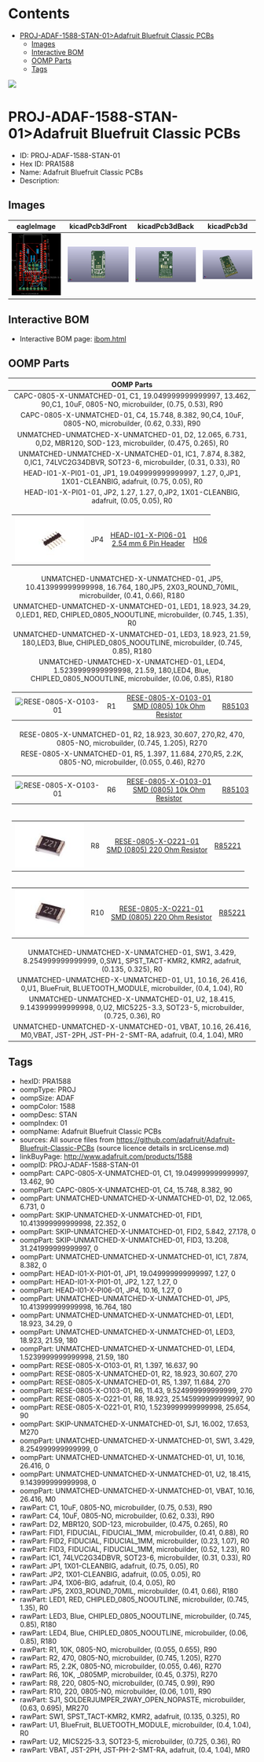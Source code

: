 



Contents
========

* [PROJ-ADAF-1588-STAN-01>Adafruit Bluefruit Classic PCBs](#proj-adaf-1588-stan-01adafruit-bluefruit-classic-pcbs)
	* [Images](#images)
	* [Interactive BOM](#interactive-bom)
	* [OOMP Parts](#oomp-parts)
	* [Tags](#tags)
  
![][im]
# PROJ-ADAF-1588-STAN-01>Adafruit Bluefruit Classic PCBs

- ID: PROJ-ADAF-1588-STAN-01
- Hex ID: PRA1588
- Name: Adafruit Bluefruit Classic PCBs
- Description: 

## Images
  
  

|eagleImage|kicadPcb3dFront|kicadPcb3dBack|kicadPcb3d|
| :---: | :---: | :---: | :---: |
|[![eagleImage](eagleImage_140.png)](eagleImage_600.png)|[![kicadPcb3dFront](kicadPcb3dFront_140.png)](kicadPcb3dFront_600.png)|[![kicadPcb3dBack](kicadPcb3dBack_140.png)](kicadPcb3dBack_600.png)|[![kicadPcb3d](kicadPcb3d_140.png)](kicadPcb3d_600.png)|

## Interactive BOM

- Interactive BOM page: [ibom.html](kicad/bom/ibom.html)

## OOMP Parts
  

|OOMP Parts|
| :---: |
|CAPC-0805-X-UNMATCHED-01, C1, 19.049999999999997, 13.462, 90,C1, 10uF, 0805-NO, microbuilder, (0.75, 0.53), R90|
|CAPC-0805-X-UNMATCHED-01, C4, 15.748, 8.382, 90,C4, 10uF, 0805-NO, microbuilder, (0.62, 0.33), R90|
|UNMATCHED-UNMATCHED-X-UNMATCHED-01, D2, 12.065, 6.731, 0,D2, MBR120, SOD-123, microbuilder, (0.475, 0.265), R0|
|UNMATCHED-UNMATCHED-X-UNMATCHED-01, IC1, 7.874, 8.382, 0,IC1, 74LVC2G34DBVR, SOT23-6, microbuilder, (0.31, 0.33), R0|
|HEAD-I01-X-PI01-01, JP1, 19.049999999999997, 1.27, 0,JP1, 1X01-CLEANBIG, adafruit, (0.75, 0.05), R0|
|HEAD-I01-X-PI01-01, JP2, 1.27, 1.27, 0,JP2, 1X01-CLEANBIG, adafruit, (0.05, 0.05), R0|
|<table><tr><td>![HEAD-I01-X-PI06-01](https://raw.githubusercontent.com/oomlout/oomlout_OOMP_parts/main/HEAD-I01-X-PI06-01/image_140.jpg)</td><td> JP4</td><td>[HEAD-I01-X-PI06-01<br>2.54 mm 6 Pin Header](https://github.com/oomlout/oomlout_OOMP_parts/tree/main/HEAD-I01-X-PI06-01/)</td><td>[H06](https://github.com/oomlout/oomlout_OOMP_parts/tree/main/HEAD-I01-X-PI06-01/)</td></tr></table>|
|UNMATCHED-UNMATCHED-X-UNMATCHED-01, JP5, 10.413999999999998, 16.764, 180,JP5, 2X03_ROUND_70MIL, microbuilder, (0.41, 0.66), R180|
|UNMATCHED-UNMATCHED-X-UNMATCHED-01, LED1, 18.923, 34.29, 0,LED1, RED, CHIPLED_0805_NOOUTLINE, microbuilder, (0.745, 1.35), R0|
|UNMATCHED-UNMATCHED-X-UNMATCHED-01, LED3, 18.923, 21.59, 180,LED3, Blue, CHIPLED_0805_NOOUTLINE, microbuilder, (0.745, 0.85), R180|
|UNMATCHED-UNMATCHED-X-UNMATCHED-01, LED4, 1.5239999999999998, 21.59, 180,LED4, Blue, CHIPLED_0805_NOOUTLINE, microbuilder, (0.06, 0.85), R180|
|<table><tr><td>![RESE-0805-X-O103-01](https://raw.githubusercontent.com/oomlout/oomlout_OOMP_parts/main/RESE-0805-X-O103-01/image_140.jpg)</td><td> R1</td><td>[RESE-0805-X-O103-01<br>SMD (0805) 10k Ohm Resistor](https://github.com/oomlout/oomlout_OOMP_parts/tree/main/RESE-0805-X-O103-01/)</td><td>[R85103](https://github.com/oomlout/oomlout_OOMP_parts/tree/main/RESE-0805-X-O103-01/)</td></tr></table>|
|RESE-0805-X-UNMATCHED-01, R2, 18.923, 30.607, 270,R2, 470, 0805-NO, microbuilder, (0.745, 1.205), R270|
|RESE-0805-X-UNMATCHED-01, R5, 1.397, 11.684, 270,R5, 2.2K, 0805-NO, microbuilder, (0.055, 0.46), R270|
|<table><tr><td>![RESE-0805-X-O103-01](https://raw.githubusercontent.com/oomlout/oomlout_OOMP_parts/main/RESE-0805-X-O103-01/image_140.jpg)</td><td> R6</td><td>[RESE-0805-X-O103-01<br>SMD (0805) 10k Ohm Resistor](https://github.com/oomlout/oomlout_OOMP_parts/tree/main/RESE-0805-X-O103-01/)</td><td>[R85103](https://github.com/oomlout/oomlout_OOMP_parts/tree/main/RESE-0805-X-O103-01/)</td></tr></table>|
|<table><tr><td>![RESE-0805-X-O221-01](https://raw.githubusercontent.com/oomlout/oomlout_OOMP_parts/main/RESE-0805-X-O221-01/image_140.jpg)</td><td> R8</td><td>[RESE-0805-X-O221-01<br>SMD (0805) 220 Ohm Resistor](https://github.com/oomlout/oomlout_OOMP_parts/tree/main/RESE-0805-X-O221-01/)</td><td>[R85221](https://github.com/oomlout/oomlout_OOMP_parts/tree/main/RESE-0805-X-O221-01/)</td></tr></table>|
|<table><tr><td>![RESE-0805-X-O221-01](https://raw.githubusercontent.com/oomlout/oomlout_OOMP_parts/main/RESE-0805-X-O221-01/image_140.jpg)</td><td> R10</td><td>[RESE-0805-X-O221-01<br>SMD (0805) 220 Ohm Resistor](https://github.com/oomlout/oomlout_OOMP_parts/tree/main/RESE-0805-X-O221-01/)</td><td>[R85221](https://github.com/oomlout/oomlout_OOMP_parts/tree/main/RESE-0805-X-O221-01/)</td></tr></table>|
|UNMATCHED-UNMATCHED-X-UNMATCHED-01, SW1, 3.429, 8.254999999999999, 0,SW1, SPST_TACT-KMR2, KMR2, adafruit, (0.135, 0.325), R0|
|UNMATCHED-UNMATCHED-X-UNMATCHED-01, U1, 10.16, 26.416, 0,U1, BlueFruit, BLUETOOTH_MODULE, microbuilder, (0.4, 1.04), R0|
|UNMATCHED-UNMATCHED-X-UNMATCHED-01, U2, 18.415, 9.143999999999998, 0,U2, MIC5225-3.3, SOT23-5, microbuilder, (0.725, 0.36), R0|
|UNMATCHED-UNMATCHED-X-UNMATCHED-01, VBAT, 10.16, 26.416, M0,VBAT, JST-2PH, JST-PH-2-SMT-RA, adafruit, (0.4, 1.04), MR0|

## Tags

- hexID: PRA1588
- oompType: PROJ
- oompSize: ADAF
- oompColor: 1588
- oompDesc: STAN
- oompIndex: 01
- oompName: Adafruit Bluefruit Classic PCBs
- sources: All source files from https://github.com/adafruit/Adafruit-Bluefruit-Classic-PCBs (source licence details in srcLicense.md)
- linkBuyPage: http://www.adafruit.com/products/1588
- oompID: PROJ-ADAF-1588-STAN-01
- oompPart: CAPC-0805-X-UNMATCHED-01, C1, 19.049999999999997, 13.462, 90
- oompPart: CAPC-0805-X-UNMATCHED-01, C4, 15.748, 8.382, 90
- oompPart: UNMATCHED-UNMATCHED-X-UNMATCHED-01, D2, 12.065, 6.731, 0
- oompPart: SKIP-UNMATCHED-X-UNMATCHED-01, FID1, 10.413999999999998, 22.352, 0
- oompPart: SKIP-UNMATCHED-X-UNMATCHED-01, FID2, 5.842, 27.178, 0
- oompPart: SKIP-UNMATCHED-X-UNMATCHED-01, FID3, 13.208, 31.241999999999997, 0
- oompPart: UNMATCHED-UNMATCHED-X-UNMATCHED-01, IC1, 7.874, 8.382, 0
- oompPart: HEAD-I01-X-PI01-01, JP1, 19.049999999999997, 1.27, 0
- oompPart: HEAD-I01-X-PI01-01, JP2, 1.27, 1.27, 0
- oompPart: HEAD-I01-X-PI06-01, JP4, 10.16, 1.27, 0
- oompPart: UNMATCHED-UNMATCHED-X-UNMATCHED-01, JP5, 10.413999999999998, 16.764, 180
- oompPart: UNMATCHED-UNMATCHED-X-UNMATCHED-01, LED1, 18.923, 34.29, 0
- oompPart: UNMATCHED-UNMATCHED-X-UNMATCHED-01, LED3, 18.923, 21.59, 180
- oompPart: UNMATCHED-UNMATCHED-X-UNMATCHED-01, LED4, 1.5239999999999998, 21.59, 180
- oompPart: RESE-0805-X-O103-01, R1, 1.397, 16.637, 90
- oompPart: RESE-0805-X-UNMATCHED-01, R2, 18.923, 30.607, 270
- oompPart: RESE-0805-X-UNMATCHED-01, R5, 1.397, 11.684, 270
- oompPart: RESE-0805-X-O103-01, R6, 11.43, 9.524999999999999, 270
- oompPart: RESE-0805-X-O221-01, R8, 18.923, 25.145999999999997, 90
- oompPart: RESE-0805-X-O221-01, R10, 1.5239999999999998, 25.654, 90
- oompPart: SKIP-UNMATCHED-X-UNMATCHED-01, SJ1, 16.002, 17.653, M270
- oompPart: UNMATCHED-UNMATCHED-X-UNMATCHED-01, SW1, 3.429, 8.254999999999999, 0
- oompPart: UNMATCHED-UNMATCHED-X-UNMATCHED-01, U1, 10.16, 26.416, 0
- oompPart: UNMATCHED-UNMATCHED-X-UNMATCHED-01, U2, 18.415, 9.143999999999998, 0
- oompPart: UNMATCHED-UNMATCHED-X-UNMATCHED-01, VBAT, 10.16, 26.416, M0
- rawPart: C1, 10uF, 0805-NO, microbuilder, (0.75, 0.53), R90
- rawPart: C4, 10uF, 0805-NO, microbuilder, (0.62, 0.33), R90
- rawPart: D2, MBR120, SOD-123, microbuilder, (0.475, 0.265), R0
- rawPart: FID1, FIDUCIAL, FIDUCIAL_1MM, microbuilder, (0.41, 0.88), R0
- rawPart: FID2, FIDUCIAL, FIDUCIAL_1MM, microbuilder, (0.23, 1.07), R0
- rawPart: FID3, FIDUCIAL, FIDUCIAL_1MM, microbuilder, (0.52, 1.23), R0
- rawPart: IC1, 74LVC2G34DBVR, SOT23-6, microbuilder, (0.31, 0.33), R0
- rawPart: JP1, 1X01-CLEANBIG, adafruit, (0.75, 0.05), R0
- rawPart: JP2, 1X01-CLEANBIG, adafruit, (0.05, 0.05), R0
- rawPart: JP4, 1X06-BIG, adafruit, (0.4, 0.05), R0
- rawPart: JP5, 2X03_ROUND_70MIL, microbuilder, (0.41, 0.66), R180
- rawPart: LED1, RED, CHIPLED_0805_NOOUTLINE, microbuilder, (0.745, 1.35), R0
- rawPart: LED3, Blue, CHIPLED_0805_NOOUTLINE, microbuilder, (0.745, 0.85), R180
- rawPart: LED4, Blue, CHIPLED_0805_NOOUTLINE, microbuilder, (0.06, 0.85), R180
- rawPart: R1, 10K, 0805-NO, microbuilder, (0.055, 0.655), R90
- rawPart: R2, 470, 0805-NO, microbuilder, (0.745, 1.205), R270
- rawPart: R5, 2.2K, 0805-NO, microbuilder, (0.055, 0.46), R270
- rawPart: R6, 10K, _0805MP, microbuilder, (0.45, 0.375), R270
- rawPart: R8, 220, 0805-NO, microbuilder, (0.745, 0.99), R90
- rawPart: R10, 220, 0805-NO, microbuilder, (0.06, 1.01), R90
- rawPart: SJ1, SOLDERJUMPER_2WAY_OPEN_NOPASTE, microbuilder, (0.63, 0.695), MR270
- rawPart: SW1, SPST_TACT-KMR2, KMR2, adafruit, (0.135, 0.325), R0
- rawPart: U1, BlueFruit, BLUETOOTH_MODULE, microbuilder, (0.4, 1.04), R0
- rawPart: U2, MIC5225-3.3, SOT23-5, microbuilder, (0.725, 0.36), R0
- rawPart: VBAT, JST-2PH, JST-PH-2-SMT-RA, adafruit, (0.4, 1.04), MR0



[im]: kicadPcb3d_450.png
